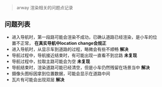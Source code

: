 > arway 渲染相关的问题点记录

## 问题列表
- 进入导航时，第一段路可能会渲染不成功，已确认道路已经渲染，是小车的位置不正常， **在真实导航中location change会规正**
- 进入导航时，从显示车到道路的过程，略微会有些不顺畅   **解决**
- 导航过程中，导航接近结束时，有可能出现一直看不到岔路 **未复现**
- 导航过程中，拉取主路可能会为空 **未复现**
- 导航结束时，渲染道路可能已经清空，但是小车仍然残留在场景当中    **解决**
- 摄像头图标因拿到位置数据，可能会显示在道路中间
- 瓦片有可能会出现双层 **解决**
